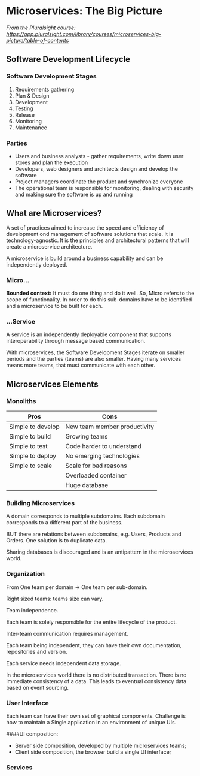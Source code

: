 # Microservices: The Big Picture

*From the Pluralsight course: https://app.pluralsight.com/library/courses/microservices-big-picture/table-of-contents*

## Software Development Lifecycle

### Software Development Stages

1. Requirements gathering
2. Plan & Design
3. Development
4. Testing
5. Release
6. Monitoring
7. Maintenance

### Parties

- Users and business analysts - gather requirements, write down user stores and plan the execution
- Developers, web designers and architects design and develop the software
- Project managers coordinate the product and synchronize everyone
- The operational team is responsible for monitoring, dealing with security and making sure the software is up and running

## What are Microservices?

A set of practices aimed to increase the speed and efficiency of development ond management of software solutions that scale. It is technology-agnostic. It is the principles and architectural patterns that will create a microservice architecture.

A microservice is build around a business capability and can be independently deployed.

### Micro...

**Bounded context:** It must do one thing and do it well. So, Micro refers to the scope of functionality. In order to do this sub-domains have to be identified  and a microservice to be built for each.

### ...Service

A service is an independently deployable component that supports interoperability through message based communication.

With microservices, the Software Development Stages iterate on smaller periods and the parties (teams) are also smaller. Having many services means more teams, that must communicate with each other.

## Microservices Elements

### Monoliths

| Pros              | Cons                         |
|-------------------|------------------------------|
| Simple to develop | New team member productivity |
| Simple to build   | Growing teams                |
| Simple to test    | Code harder to understand    |
| Simple to deploy  | No emerging technologies     |
| Simple to scale   | Scale for bad reasons        |
|                   | Overloaded container         |
|                   | Huge database                |

### Building Microservices

A domain corresponds to multiple subdomains. Each subdomain corresponds to a different part of the business.

BUT there are relations between subdomains, e.g. Users, Products and Orders. One solution is to duplicate data.

Sharing databases is discouraged and is an antipattern in the microservices world.

### Organization

From One team per domain -> One team per sub-domain.

Right sized teams: teams size can vary.

Team independence.

Each team is solely responsible for the entire lifecycle of the product.

Inter-team communication requires management.

Each team being independent, they can have their own documentation, repositories and version. 

Each service needs independent data storage.

In the microservices world there is no distributed transaction. There is no immediate consistency of a data. This leads to eventual consistency data based on event sourcing.

### User Interface

Each team can have their own set of graphical components. Challenge is how to maintain a Single application in an environment of unique UIs.

####UI composition:
- Server side composition, developed by multiple microservices teams;
- Client side composition, the browser build a single UI interface;

### Services





